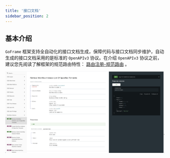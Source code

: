 ```yaml
---
title: '接口文档'
sidebar_position: 2
---
```


## 基本介绍

`GoFrame` 框架支持全自动化的接口文档生成，保障代码与接口文档同步维护，自动生成的接口文档采用的是标准的 `OpenAPIv3` 协议。在介绍 `OpenAPIv3` 协议之前，建议您先阅读了解框架的规范路由特性： [路由注册-规范路由](output/goframe-v2.1-md/WEB服务开发/路由管理/路由管理-路由注册/路由注册-规范路由) 。

![](/markdown/9fa1ec71d0ec41299f4dd1a2a415d473.png)

    